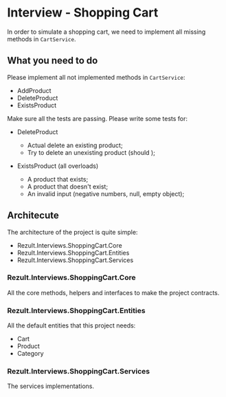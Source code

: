 # Interview - Shopping Cart

In order to simulate a shopping cart, we need to implement all missing methods in `CartService`.

## What you need to do

Please implement all not implemented methods in `CartService`:

- AddProduct
- DeleteProduct
- ExistsProduct

Make sure all the tests are passing. Please write some tests for:

- DeleteProduct
  - Actual delete an existing product;
  - Try to delete an unexisting product (should );

- ExistsProduct (all overloads)
  - A product that exists;
  - A product that doesn't exist;
  - An invalid input (negative numbers, null, empty object);

## Architecute

The architecture of the project is quite simple:

- Rezult.Interviews.ShoppingCart.Core
- Rezult.Interviews.ShoppingCart.Entities
- Rezult.Interviews.ShoppingCart.Services

### Rezult.Interviews.ShoppingCart.Core

All the core methods, helpers and interfaces to make the project contracts.

### Rezult.Interviews.ShoppingCart.Entities

All the default entities that this project needs:

- Cart
- Product
- Category

### Rezult.Interviews.ShoppingCart.Services

The services implementations.
